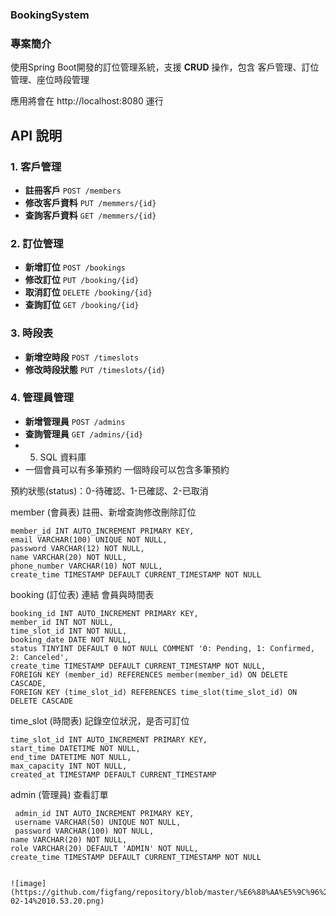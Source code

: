 ### BookingSystem

### 專案簡介

使用Spring Boot開發的訂位管理系統，支援 **CRUD** 操作，包含 客戶管理、訂位管理、座位時段管理

應用將會在 http://localhost:8080 運行

## API 說明

### 1. 客戶管理

- **註冊客戶** `POST /members`
- **修改客戶資料** `PUT /memmers/{id}`
- **查詢客戶資料** `GET /memmers/{id}`

### 2. 訂位管理

- **新增訂位** `POST /bookings`
- **修改訂位** `PUT /booking/{id}`
- **取消訂位** `DELETE /booking/{id}`
- **查詢訂位** `GET /booking/{id}`

### 3. 時段表

- **新增空時段** `POST /timeslots`
- **修改時段狀態** `PUT /timeslots/{id}`

### 4. 管理員管理

- **新增管理員** `POST /admins`
- **查詢管理員** `GET /admins/{id}`
- 5. SQL 資料庫
- 一個會員可以有多筆預約
一個時段可以包含多筆預約

預約狀態(status)：0-待確認、1-已確認、2-已取消

member (會員表) 註冊、新增查詢修改刪除訂位

```
member_id INT AUTO_INCREMENT PRIMARY KEY,
email VARCHAR(100) UNIQUE NOT NULL,
password VARCHAR(12) NOT NULL,
name VARCHAR(20) NOT NULL,
phone_number VARCHAR(10) NOT NULL,
create_time TIMESTAMP DEFAULT CURRENT_TIMESTAMP NOT NULL

```

booking (訂位表) 連結 會員與時間表

```
booking_id INT AUTO_INCREMENT PRIMARY KEY,
member_id INT NOT NULL,
time_slot_id INT NOT NULL,
booking_date DATE NOT NULL,
status TINYINT DEFAULT 0 NOT NULL COMMENT '0: Pending, 1: Confirmed, 2: Canceled',
create_time TIMESTAMP DEFAULT CURRENT_TIMESTAMP NOT NULL,
FOREIGN KEY (member_id) REFERENCES member(member_id) ON DELETE CASCADE,
FOREIGN KEY (time_slot_id) REFERENCES time_slot(time_slot_id) ON DELETE CASCADE

```

time_slot (時間表) 記錄空位狀況，是否可訂位

```
time_slot_id INT AUTO_INCREMENT PRIMARY KEY,
start_time DATETIME NOT NULL,
end_time DATETIME NOT NULL,
max_capacity INT NOT NULL,
created_at TIMESTAMP DEFAULT CURRENT_TIMESTAMP

```

admin (管理員) 查看訂單


     admin_id INT AUTO_INCREMENT PRIMARY KEY,
     username VARCHAR(50) UNIQUE NOT NULL,
     password VARCHAR(100) NOT NULL,
    name VARCHAR(20) NOT NULL,
    role VARCHAR(20) DEFAULT 'ADMIN' NOT NULL,
    create_time TIMESTAMP DEFAULT CURRENT_TIMESTAMP NOT NULL

```

![image](https://github.com/figfang/repository/blob/master/%E6%88%AA%E5%9C%96%202025-02-14%2010.53.20.png)
